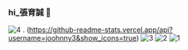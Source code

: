 ### hi_張育誠 👋


![4](https://github-readme-stats.vercel.app/api/top-langs/?username=joohnny3) . (https://github-readme-stats.vercel.app/api?username=joohnny3&show_icons=true)
![3](https://github-readme-stats.vercel.app/api?username=joohnny3&show_icons=true)
![2](https://img.shields.io/github/watchers/joohnny/1000?style=social)
![1](https://komarev.com/ghpvc/?username=joohnny3)
<!--
**joohnny3/joohnny3** is a ✨ _special_ ✨ repository because its `README.md` (this file) appears on your GitHub profile.




Here are some ideas to get you started:

- 🔭 I’m currently working on ...
- 🌱 I’m currently learning ...
- 👯 I’m looking to collaborate on ...
- 🤔 I’m looking for help with ...
- 💬 Ask me about ...
- 📫 How to reach me: ...
- 😄 Pronouns: ...
- ⚡ Fun fact: ...
-->
